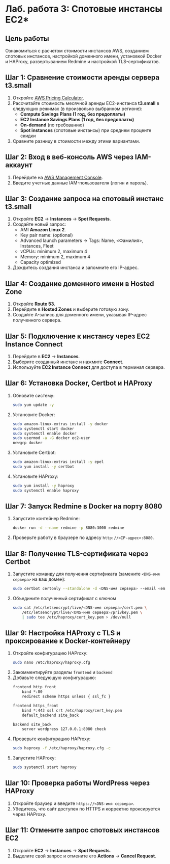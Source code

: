 # Лаб. работа 3: Спотовые инстансы EC2*

## Цель работы
Ознакомиться с расчетом стоимости инстансов AWS, созданием спотовых инстансов, настройкой доменного имени, установкой Docker и HAProxy, развертыванием Redmine и настройкой TLS-сертификатов.

## Шаг 1: Сравнение стоимости аренды сервера t3.small
1. Откройте [AWS Pricing Calculator](https://calculator.aws/).
2. Рассчитайте стоимость месячной аренды EC2-инстанса **t3.small** в следующих режимах (в произвольно выбранном регионе):
   - **Compute Savings Plans (1 год, без предоплаты)**
   - **EC2 Instance Savings Plans (1 год, без предоплаты)**
   - **On-demand** (по требованию)
   - **Spot instances** (спотовые инстансы) при среднем проценте скидки
3. Сравните разницу в стоимости между этими вариантами.

## Шаг 2: Вход в веб-консоль AWS через IAM-аккаунт
1. Перейдите на [AWS Management Console](https://aws.amazon.com/console/).
2. Введите учетные данные IAM-пользователя (логин и пароль).

## Шаг 3: Создание запроса на спотовый инстанс t3.small
1. Откройте **EC2** → **Instances** → **Spot Requests**.
2. Создайте новый запрос:
   - AMI **Amazon Linux 2**.
   - Key pair name: (optional)
   - Advanced launch parameters → Tags: Name, <Фамилия>, Instances, Fleet
   - vCPUs: minimum 2, maximum 4
   - Memory: minimum 2, maximum 4
   - Capacity optimized
3. Дождитесь создания инстанса и запомните его IP-адрес.

## Шаг 4: Создание доменного имени в Hosted Zone
1. Откройте **Route 53**.
2. Перейдите в **Hosted Zones** и выберите готовую зону.
3. Создайте A-запись для доменного имени, указывая IP-адрес полученного сервера.

## Шаг 5: Подключение к инстансу через EC2 Instance Connect
1. Перейдите в **EC2** → **Instances**.
2. Выберите созданный инстанс и нажмите **Connect**.
3. Используйте **EC2 Instance Connect** для доступа в терминал сервера.

## Шаг 6: Установка Docker, Certbot и HAProxy
1. Обновите систему:
   ```sh
   sudo yum update -y
   ```
2. Установите Docker:
   ```sh
   sudo amazon-linux-extras install -y docker
   sudo systemctl start docker
   sudo systemctl enable docker
   sudo usermod -a -G docker ec2-user
   newgrp docker
   ```
3. Установите Certbot:
   ```sh
   sudo amazon-linux-extras install -y epel
   sudo yum install -y certbot
   ```
4. Установите HAProxy:
   ```sh
   sudo yum install -y haproxy
   sudo systemctl enable haproxy
   ```

## Шаг 7: Запуск Redmine в Docker на порту 8080
1. Запустите контейнер Redmine:
   ```sh
   docker run -d --name redmine -p 8080:3000 redmine
   ```
2. Проверьте работу в браузере по адресу `http://<IP-адрес>:8080`.

## Шаг 8: Получение TLS-сертификата через Certbot
1. Запустите команду для получения сертификата (замените `<DNS-имя сервера>` на ваш домен):
   ```sh
   sudo certbot certonly --standalone -d <DNS-имя сервера> --email <email-адрес> --agree-tos --non-interactive
   ```
2. Объедините полученный сертификат с ключом
   ```sh
   sudo cat /etc/letsencrypt/live/<DNS-имя сервера>/cert.pem \
       /etc/letsencrypt/live/<DNS-имя сервера>/privkey.pem \
       | sudo tee /etc/haproxy/cert_key.pem > /dev/null
   ```

## Шаг 9: Настройка HAProxy с TLS и проксирование к Docker-контейнеру
1. Откройте конфигурацию HAProxy:
   ```sh
   sudo nano /etc/haproxy/haproxy.cfg
   ```
2. Закомментируйте разделы `frontend` и `backend`
3. Добавьте следующую конфигурацию:
   ```txt
   frontend http_front
       bind *:80
       redirect scheme https unless { ssl_fc }

   frontend https_front
       bind *:443 ssl crt /etc/haproxy/cert_key.pem
       default_backend site_back

   backend site_back
       server wordpress 127.0.0.1:8080 check
   ```
4. Проверьте конфигурацию HAProxy:
   ```sh
   sudo haproxy -f /etc/haproxy/haproxy.cfg -c
   ```
5. Запустите HAProxy:
   ```sh
   sudo systemctl start haproxy
   ```

## Шаг 10: Проверка работы WordPress через HAProxy
1. Откройте браузер и введите `https://<DNS-имя сервера>`.
2. Убедитесь, что сайт доступен по HTTPS и корректно проксируется через HAProxy.

## Шаг 11: Отмените запрос спотовых инстансов EC2
1. Откройте **EC2** → **Instances** → **Spot Requests**.
2. Выделите свой запрос и отмените его **Actions** → **Cancel Request**.
